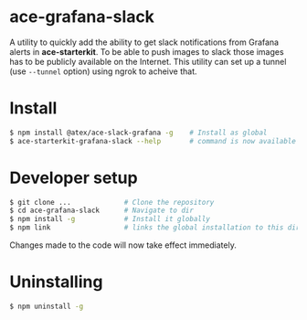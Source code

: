 # ace-grafana-slack

A utility to quickly add the ability to get slack notifications from
Grafana alerts in **ace-starterkit**. To be able to push images to slack
those images has to be publicly available on the Internet. This utility
can set up a tunnel (use `--tunnel` option) using ngrok to acheive that.

# Install

```bash
$ npm install @atex/ace-slack-grafana -g    # Install as global
$ ace-starterkit-grafana-slack --help       # command is now available
```

# Developer setup

```bash
$ git clone ...             # Clone the repository
$ cd ace-grafana-slack      # Navigate to dir
$ npm install -g            # Install it globally
$ npm link                  # links the global installation to this directory
```

Changes made to the code will now take effect immediately.

# Uninstalling

```bash
$ npm uninstall -g
```
